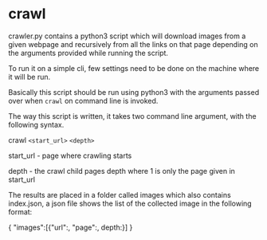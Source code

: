 # crawl

crawler.py contains a python3 script which will download images from a given webpage and recursively from all the links on that page depending on the arguments provided while running the script.

To run it on a simple cli, few settings need to be done on the machine where it will be run.

Basically this script should be run using python3 with the arguments passed over when `crawl` on command line is invoked.

The way this script is written, it takes two command line argument, with the following syntax.

crawl `<start_url>` `<depth>`

start_url - page where crawling starts

depth - the crawl child pages depth where 1 is only the page given in start_url

The results are placed in a folder called images which also contains index.json, a json file shows the list of the collected image in the following format:

{
"images":[{"url":<the image url>, "page":<the url of the page the image was found>, depth:<the depth of the page>}]
}
